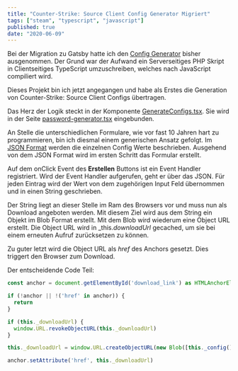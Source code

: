 ```yaml
---
title: "Counter-Strike: Source Client Config Generator Migriert"
tags: ["steam", "typescript", "javascript"]
published: true
date: "2020-06-09"
---
```


Bei der Migration zu Gatsby hatte ich den [Config Generator](/generatoren/config-generator/) bisher ausgenommen. 
Der Grund war der Aufwand ein Serverseitiges PHP Skript in Clientseitiges TypeScript umzuschreiben, welches nach JavaScript compiliert wird.

Dieses Projekt bin ich jetzt angegangen und habe als Erstes die Generation von Counter-Strike: Source Client Configs übertragen.

Das Herz der Logik steckt in der Komponente [GenerateConfigs.tsx](https://github.com/ulrichblock/ulrichblock.github.io/src/components/generate-configs/GenerateConfigs.tsx).
Sie wird in der Seite [password-generator.tsx](https://github.com/ulrichblock/ulrichblock.github.io/src/pages/generatoren/password-generator.tsx) eingebunden.

An Stelle die unterschiedlichen Formulare, wie vor fast 10 Jahren hart zu programmieren, bin ich diesmal einem generischen Ansatz gefolgt.
Im [JSON Format](https://github.com/ulrichblock/ulrichblock.github.io/src/components/generate-configs/config-client-css.json) werden die einzelnen Config Werte beschrieben.
Ausgehend von dem JSON Format wird im ersten Schritt das Formular erstellt.

Auf dem onClick Event des **Erstellen** Buttons ist ein Event Handler registriert.
Wird der Event Handler aufgerufen, geht er über das JSON. Für jeden Eintrag wird der Wert von dem zugehörigen Input Feld übernommen und in einen String geschrieben.

Der String liegt an dieser Stelle im Ram des Browsers vor und muss nun als Download angeboten werden.
Mit diesem Ziel wird aus dem String ein Objekt im Blob Format erstellt. Mit dem Blob wird wiederum eine Object URL erstellt.
Die Object URL wird in _this._downloadUrl_ gecached, um sie bei einem erneuten Aufruf zurücksetzen zu können.

Zu guter letzt wird die Object URL als _href_ des Anchors gesetzt. Dies triggert den Browser zum Download.

Der entscheidende Code Teil:

```typescript
const anchor = document.getElementById('download_link') as HTMLAnchorElement

if (!anchor || !('href' in anchor)) {
  return
}

if (this._downloadUrl) {
  window.URL.revokeObjectURL(this._downloadUrl)
}

this._downloadUrl = window.URL.createObjectURL(new Blob([this._config()], { type: 'text/plain;charset=utf-8' }))

anchor.setAttribute('href', this._downloadUrl)
```

